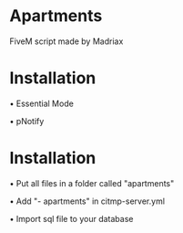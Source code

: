 # Apartments
FiveM script made by Madriax

# Installation

• Essential Mode

• pNotify

# Installation

• Put all files in a folder called "apartments"

• Add "- apartments" in citmp-server.yml

• Import sql file to your database
